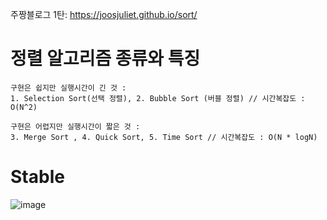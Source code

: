 주짱블로그 1탄: https://joosjuliet.github.io/sort/

# 정렬 알고리즘 종류와 특징
```
구현은 쉽지만 실행시간이 긴 것 : 
1. Selection Sort(선택 정렬), 2. Bubble Sort (버블 정렬) // 시간복잡도 : O(N^2)

구현은 어렵지만 실행시간이 짧은 것 : 
3. Merge Sort , 4. Quick Sort, 5. Time Sort // 시간복잡도 : O(N * logN)
```

# Stable 

![image](https://user-images.githubusercontent.com/87055456/133379870-41e8c858-9d3c-46e5-bd1f-3810b9c315dd.png)
